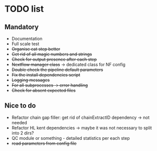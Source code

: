 # TODO list

## Mandatory

- Documentation
- Full scale test
- ~~Organise cat step better~~
- ~~Get rid of all magic numbers and strings~~
- ~~Check for output presence after each step~~
- ~~Nextflow manager class~~ -> dedicated class for NF config
- ~~Double check the pipeline default parameters~~
- ~~Fix the install dependencies script~~
- ~~Logging messages~~
- ~~For all subprocesses -> error handling~~
- ~~Check for absent expected files~~

## Nice to do

- Refactor chain gap filler: get rid of chainExtractID dependency -> not needed
- Refactor HL kent dependencies -> maybe it was not necessary to split into 2 dirs?
- QC module or something - detailed statistics per each step
- ~~read parameters from config file~~
